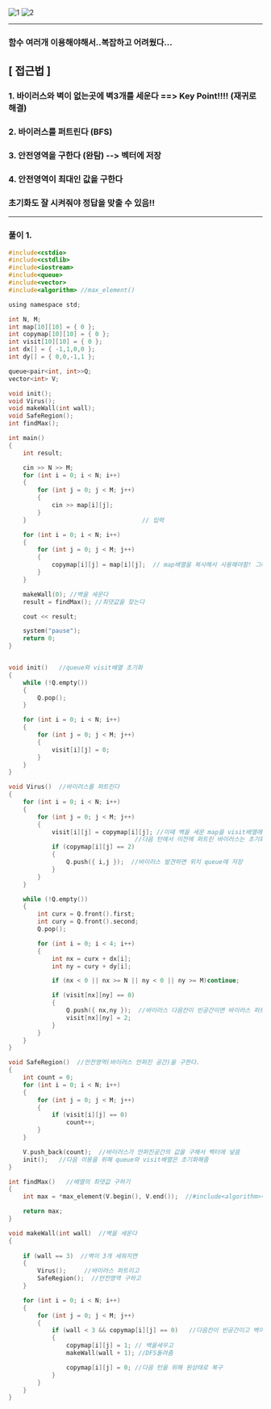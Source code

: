 ![1](https://user-images.githubusercontent.com/29946480/65218357-43254400-daf1-11e9-8d80-b3e90d429cb5.JPG)
![2](https://user-images.githubusercontent.com/29946480/65218358-43254400-daf1-11e9-8d0e-a9bc97a64604.JPG)

---------------------------------------------------------------------------------------------------

### 함수 여러개 이용해야해서..복잡하고 어려웠다...

## [ 접근법 ]
### 1. 바이러스와 벽이 없는곳에 벽3개를 세운다 ==> Key Point!!!! (재귀로 해결)
### 2. 바이러스를 퍼트린다 (BFS)
### 3. 안전영역을 구한다 (완탐) --> 벡터에 저장
### 4. 안전영역이 최대인 값을 구한다

### 초기화도 잘 시켜줘야 정답을 맞출 수 있음!!

---------------------------------------------------------------------------------------------------
### 풀이 1.

```c
#include<cstdio>
#include<cstdlib>
#include<iostream>
#include<queue>
#include<vector>
#include<algorithm> //max_element()

using namespace std;

int N, M;
int map[10][10] = { 0 };
int copymap[10][10] = { 0 };
int visit[10][10] = { 0 };
int dx[] = { -1,1,0,0 };
int dy[] = { 0,0,-1,1 };

queue<pair<int, int>>Q;
vector<int> V;

void init();
void Virus();
void makeWall(int wall);
void SafeRegion();
int findMax();

int main()
{
	int result;

	cin >> N >> M;
	for (int i = 0; i < N; i++)
	{
		for (int j = 0; j < M; j++)
		{
			cin >> map[i][j];
		}
	}                                // 입력

	for (int i = 0; i < N; i++)
	{
		for (int j = 0; j < M; j++)
		{
			copymap[i][j] = map[i][j];  // map배열을 복사해서 사용해야함! 그래야 원래의 map을 안잃어버림
		}
	}

	makeWall(0); //벽을 세운다
	result = findMax(); //최댓값을 찾는다

	cout << result;

	system("pause");
	return 0;
}


void init()   //queue와 visit배열 초기화
{
	while (!Q.empty())
	{
		Q.pop();
	}

	for (int i = 0; i < N; i++)
	{
		for (int j = 0; j < M; j++)
		{
			visit[i][j] = 0;
		}
	}
}

void Virus()  //바이러스를 퍼트린다
{
	for (int i = 0; i < N; i++)
	{
		for (int j = 0; j < M; j++)
		{
			visit[i][j] = copymap[i][j]; //이때 벽을 세운 map을 visit배열에 복사해서 visit배열에서 바이러스를 퍼트린다
                                   //다음 턴에서 이전에 퍼트린 바이러스는 초기화 해줘야하기 때문에
			if (copymap[i][j] == 2)
			{
				Q.push({ i,j });  //바이러스 발견하면 위치 queue에 저장
			}
		}
	}

	while (!Q.empty())
	{
		int curx = Q.front().first;
		int cury = Q.front().second;
		Q.pop();

		for (int i = 0; i < 4; i++)
		{
			int nx = curx + dx[i];
			int ny = cury + dy[i];

			if (nx < 0 || nx >= N || ny < 0 || ny >= M)continue;

			if (visit[nx][ny] == 0)
			{
				Q.push({ nx,ny });  //바이러스 다음칸이 빈공간이면 바이러스 퍼트림
				visit[nx][ny] = 2; 
			}
		}
	}
}

void SafeRegion()  //안전영역(바이러스 안퍼진 공간)을 구한다.
{
	int count = 0;
	for (int i = 0; i < N; i++)
	{
		for (int j = 0; j < M; j++)
		{
			if (visit[i][j] == 0)
				count++;
		}
	}

	V.push_back(count);  //바이러스가 안퍼진공간의 값을 구해서 벡터에 넣음
	init();   //다음 이용을 위해 queue와 visit배열은 초기화해줌
}

int findMax()   //배열의 최댓값 구하기
{
	int max = *max_element(V.begin(), V.end());  //#include<algorithm>에 있음

	return max;
}

void makeWall(int wall)  //벽을 세운다
{
	
	if (wall == 3)  //벽이 3개 세워지면
	{
		Virus();     //바이러스 퍼트리고
		SafeRegion();  //안전영역 구하고
	}

	for (int i = 0; i < N; i++)
	{
		for (int j = 0; j < M; j++)
		{
			if (wall < 3 && copymap[i][j] == 0)   //다음칸이 빈공간이고 벽이 3개 이하로 세워졌을 경우
			{
				copymap[i][j] = 1; // 벽을세우고
				makeWall(wall + 1); //DFS돌려줌

				copymap[i][j] = 0; //다음 턴을 위해 원상태로 복구
			}
		}
	}
}


```
